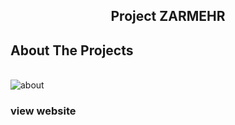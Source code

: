   <h2 align="center">Project ZARMEHR</h2>
  <p align="center">
    
  </p>
</p>

## About The Projects
<br>
<img src="static/images/screencapture.png" alt="about">

<a src="https://mohamadnematizadeh.github.io/Project_ZARMEHR"><h3>view website<h3></a>
